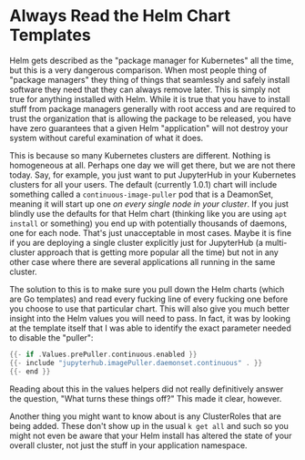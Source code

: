 # Always Read the Helm Chart Templates

Helm gets described as the "package manager for Kubernetes" all the
time, but this is a very dangerous comparison. When most people thing of
"package managers" they thing of things that seamlessly and safely
install software they need that they can always remove later. This is
simply not true for anything installed with Helm. While it is true that
you have to install stuff from package managers generally with root
access and are required to trust the organization that is allowing the
package to be released, you have have zero guarantees that a given Helm
"application" will not destroy your system without careful examination
of what it does.

This is because so many Kubernetes clusters are different. Nothing is
homogeneous at all. Perhaps one day we will get there, but we are not
there today. Say, for example, you just want to put JupyterHub in your
Kubernetes clusters for all your users. The default (currently 1.0.1)
chart will include something called a `continuous-image-puller` pod that
is a DeamonSet, meaning it will start up one *on every single node in
your cluster*. If you just blindly use the defaults for that Helm chart
(thinking like you are using `apt install` or something) you end up with
potentially thousands of daemons, one for each node. That's just
unacceptable in most cases. Maybe it is fine if you are deploying a
single cluster explicitly just for JupyterHub (a multi-cluster approach
that is getting more popular all the time) but not in any other case
where there are several applications all running in the same cluster.

The solution to this is to make sure you pull down the Helm charts
(which are Go templates) and read every fucking line of every fucking
one before you choose to use that particular chart. This will also give
you much better insight into the Helm values you will need to pass. In
fact, it was by looking at the template itself that I was able to
identify the exact parameter needed to disable the "puller":

```go
{{- if .Values.prePuller.continuous.enabled }}
{{- include "jupyterhub.imagePuller.daemonset.continuous" . }}
{{- end }}
```

Reading about this in the values helpers did not really definitively
answer the question, "What turns these things off?" This made it clear,
however.

Another thing you might want to know about is any ClusterRoles that are
being added. These don't show up in the usual `k get all` and such so
you might not even be aware that your Helm install has altered the state
of your overall cluster, not just the stuff in your application namespace.

